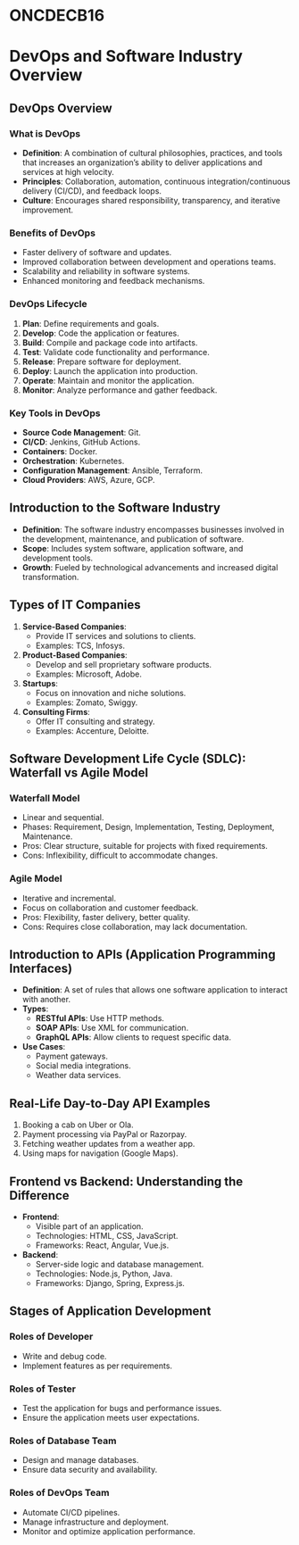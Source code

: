 # ONCDECB16
 
 

 # DevOps and Software Industry Overview

## DevOps Overview

### What is DevOps
- **Definition**: A combination of cultural philosophies, practices, and tools that increases an organization’s ability to deliver applications and services at high velocity.
- **Principles**: Collaboration, automation, continuous integration/continuous delivery (CI/CD), and feedback loops.
- **Culture**: Encourages shared responsibility, transparency, and iterative improvement.

### Benefits of DevOps
- Faster delivery of software and updates.
- Improved collaboration between development and operations teams.
- Scalability and reliability in software systems.
- Enhanced monitoring and feedback mechanisms.

### DevOps Lifecycle
1. **Plan**: Define requirements and goals.
2. **Develop**: Code the application or features.
3. **Build**: Compile and package code into artifacts.
4. **Test**: Validate code functionality and performance.
5. **Release**: Prepare software for deployment.
6. **Deploy**: Launch the application into production.
7. **Operate**: Maintain and monitor the application.
8. **Monitor**: Analyze performance and gather feedback.

### Key Tools in DevOps
- **Source Code Management**: Git.
- **CI/CD**: Jenkins, GitHub Actions.
- **Containers**: Docker.
- **Orchestration**: Kubernetes.
- **Configuration Management**: Ansible, Terraform.
- **Cloud Providers**: AWS, Azure, GCP.

## Introduction to the Software Industry
- **Definition**: The software industry encompasses businesses involved in the development, maintenance, and publication of software.
- **Scope**: Includes system software, application software, and development tools.
- **Growth**: Fueled by technological advancements and increased digital transformation.

## Types of IT Companies
1. **Service-Based Companies**:
   - Provide IT services and solutions to clients.
   - Examples: TCS, Infosys.
2. **Product-Based Companies**:
   - Develop and sell proprietary software products.
   - Examples: Microsoft, Adobe.
3. **Startups**:
   - Focus on innovation and niche solutions.
   - Examples: Zomato, Swiggy.
4. **Consulting Firms**:
   - Offer IT consulting and strategy.
   - Examples: Accenture, Deloitte.

## Software Development Life Cycle (SDLC): Waterfall vs Agile Model

### Waterfall Model
- Linear and sequential.
- Phases: Requirement, Design, Implementation, Testing, Deployment, Maintenance.
- Pros: Clear structure, suitable for projects with fixed requirements.
- Cons: Inflexibility, difficult to accommodate changes.

### Agile Model
- Iterative and incremental.
- Focus on collaboration and customer feedback.
- Pros: Flexibility, faster delivery, better quality.
- Cons: Requires close collaboration, may lack documentation.

## Introduction to APIs (Application Programming Interfaces)
- **Definition**: A set of rules that allows one software application to interact with another.
- **Types**:
  - **RESTful APIs**: Use HTTP methods.
  - **SOAP APIs**: Use XML for communication.
  - **GraphQL APIs**: Allow clients to request specific data.
- **Use Cases**:
  - Payment gateways.
  - Social media integrations.
  - Weather data services.

## Real-Life Day-to-Day API Examples
1. Booking a cab on Uber or Ola.
2. Payment processing via PayPal or Razorpay.
3. Fetching weather updates from a weather app.
4. Using maps for navigation (Google Maps).

## Frontend vs Backend: Understanding the Difference
- **Frontend**:
  - Visible part of an application.
  - Technologies: HTML, CSS, JavaScript.
  - Frameworks: React, Angular, Vue.js.
- **Backend**:
  - Server-side logic and database management.
  - Technologies: Node.js, Python, Java.
  - Frameworks: Django, Spring, Express.js.

## Stages of Application Development

### Roles of Developer
- Write and debug code.
- Implement features as per requirements.

### Roles of Tester
- Test the application for bugs and performance issues.
- Ensure the application meets user expectations.

### Roles of Database Team
- Design and manage databases.
- Ensure data security and availability.

### Roles of DevOps Team
- Automate CI/CD pipelines.
- Manage infrastructure and deployment.
- Monitor and optimize application performance.
